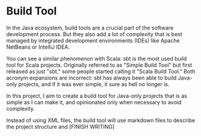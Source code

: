 # Build Tool

In the Java ecosystem, build tools are a crucial part of the software 
development process. But they also add a lot of complexity that is best managed 
by integrated development environments (IDEs) like Apache NetBeans or IntelliJ 
IDEA.

You can see a similar phenomenon with Scala: sbt is the most used build tool for 
Scala projects. Originally referred to as "Simple Build Tool" but first released 
as just "sbt," some people started calling it "Scala Build Tool." Both acronym 
expansions are incorrect: sbt has always been able to build Java-only projects, 
and if it was ever simple, it sure as hell no longer is.

In this project, I aim to create a build tool for Java-only projects that is as 
simple as I can make it, and opinionated only when necessary to avoid 
complexity.

Instead of using XML files, the build tool will use markdown files to describe 
the project structure and [FINISH WRITING]

